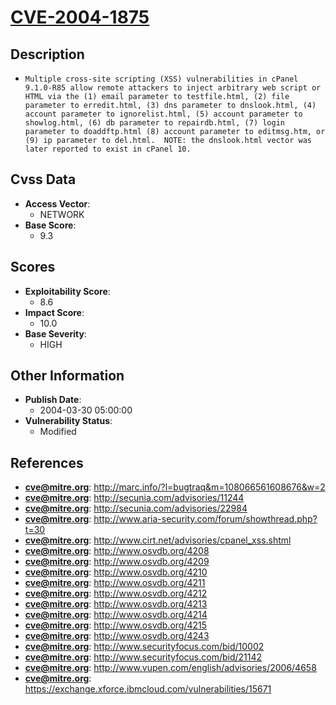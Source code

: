 
# [CVE-2004-1875](http://marc.info/?l=bugtraq&m=108066561608676&w=2)

## Description

- `Multiple cross-site scripting (XSS) vulnerabilities in cPanel 9.1.0-R85 allow remote attackers to inject arbitrary web script or HTML via the (1) email parameter to testfile.html, (2) file parameter to erredit.html, (3) dns parameter to dnslook.html, (4) account parameter to ignorelist.html, (5) account parameter to showlog.html, (6) db parameter to repairdb.html, (7) login parameter to doaddftp.html (8) account parameter to editmsg.htm, or (9) ip parameter to del.html.  NOTE: the dnslook.html vector was later reported to exist in cPanel 10.`

## Cvss Data

- **Access Vector**:
  - NETWORK
- **Base Score**:
  - 9.3

## Scores

- **Exploitability Score**:
  - 8.6
- **Impact Score**:
  - 10.0
- **Base Severity**:
  - HIGH

## Other Information

- **Publish Date**:
  - 2004-03-30 05:00:00
- **Vulnerability Status**:
  - Modified

## References

- **cve@mitre.org**: http://marc.info/?l=bugtraq&m=108066561608676&w=2
- **cve@mitre.org**: http://secunia.com/advisories/11244
- **cve@mitre.org**: http://secunia.com/advisories/22984
- **cve@mitre.org**: http://www.aria-security.com/forum/showthread.php?t=30
- **cve@mitre.org**: http://www.cirt.net/advisories/cpanel_xss.shtml
- **cve@mitre.org**: http://www.osvdb.org/4208
- **cve@mitre.org**: http://www.osvdb.org/4209
- **cve@mitre.org**: http://www.osvdb.org/4210
- **cve@mitre.org**: http://www.osvdb.org/4211
- **cve@mitre.org**: http://www.osvdb.org/4212
- **cve@mitre.org**: http://www.osvdb.org/4213
- **cve@mitre.org**: http://www.osvdb.org/4214
- **cve@mitre.org**: http://www.osvdb.org/4215
- **cve@mitre.org**: http://www.osvdb.org/4243
- **cve@mitre.org**: http://www.securityfocus.com/bid/10002
- **cve@mitre.org**: http://www.securityfocus.com/bid/21142
- **cve@mitre.org**: http://www.vupen.com/english/advisories/2006/4658
- **cve@mitre.org**: https://exchange.xforce.ibmcloud.com/vulnerabilities/15671

